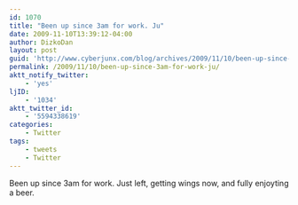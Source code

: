 ```yaml
---
id: 1070
title: "Been up since 3am for work. Ju"
date: 2009-11-10T13:39:12-04:00
author: DizkoDan
layout: post
guid: 'http://www.cyberjunx.com/blog/archives/2009/11/10/been-up-since-3am-for-work-ju/'
permalink: /2009/11/10/been-up-since-3am-for-work-ju/
aktt_notify_twitter:
    - 'yes'
ljID:
    - '1034'
aktt_twitter_id:
    - '5594338619'
categories:
    - Twitter
tags:
    - tweets
    - Twitter
---
```


Been up since 3am for work. Just left, getting wings now, and fully enjoyting a beer.